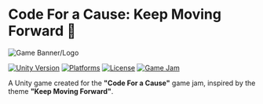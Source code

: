 # Code For a Cause: Keep Moving Forward 🚀

![Game Banner/Logo](path/to/banner-image.png) <!-- Add a banner image if available -->

[![Unity Version](https://img.shields.io/badge/Unity-2022.3%2B-blue.svg)](https://unity.com/)
[![Platforms](https://img.shields.io/badge/Platforms-Windows%2C%20WebGL%2C%20MacOS-lightgrey.svg)]()
[![License](https://img.shields.io/badge/License-MIT-green.svg)](https://opensource.org/licenses/MIT)
[![Game Jam](https://img.shields.io/badge/Game%20Jam-Code%20For%20A%20Cause-ff69b4.svg)](https://itch.io/jam/code-for-a-cause) 

A Unity game created for the **"Code For a Cause"** game jam, inspired by the theme **"Keep Moving Forward"**. 
